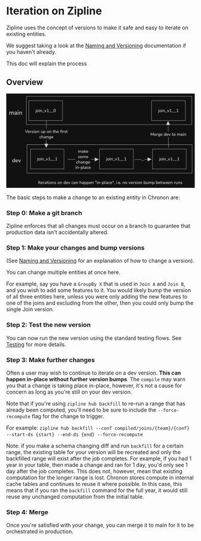 # Iteration on Zipline

Zipline uses the concept of versions to make it safe and easy to iterate on existing entities.

We suggest taking a look at the [Naming and Versioning](../authoring_features/NamingAndVersioning.md) documentation if you haven't already.

This doc will explain the process

## Overview

![Versioning](../../images/versioning.png)

The basic steps to make a change to an existing entity in Chronon are:

### Step 0: Make a git branch

Zipline enforces that all changes must occur on a branch to guarantee that production data isn't accidentally altered.

### Step 1: Make your changes and bump versions

(See [Naming and Versioning](../authoring_features/NamingAndVersioning.md) for an explanation of how to change a version).

You can change multiple entities at once here.

For example, say you have a `GroupBy X` that is used in `Join A` and `Join B`, and you wish to add some features to it. You would likely bump the version of all three entities here, unless you were only adding the new features to one of the joins and excluding from the other, then you could only bump the single Join version.

### Step 2: Test the new version

You can now run the new version using the standard testing flows. See [Testing](./Test.md) for more details.

### Step 3: Make further changes

Often a user may wish to continue to iterate on a dev version. **This can happen in-place without further version bumps**. The `compile` may warn you that a change is taking place in-place, however, it's not a cause for concern as long as you're still on your dev version.

Note that if you're using `zipline hub backfill` to re-run a range that has already been computed, you'll need to be sure to include the `--force-recompute` flag for the change to trigger.

For example: `zipline hub backfill --conf compiled/joins/{team}/{conf} --start-ds {start} --end-ds {end} --force-recompute`

Note: if you make a schema changing diff and run `backfill` for a certain range, the existing table for your version will be recreated and only the backfilled range will exist after the job completes. For example, if you had 1 year in your table, then made a change and ran for 1 day, you'd only see 1 day after the job completes. This does not, however, mean that existing computation for the longer range is lost. Chronon stores compute in internal cache tables and continues to reuse it where possible. In this case, this means that if you ran the `backfill` command for the full year, it would still reuse any unchanged computation from the initial table.

### Step 4: Merge

Once you're satisfied with your change, you can merge it to main for it to be orchestrated in production.

